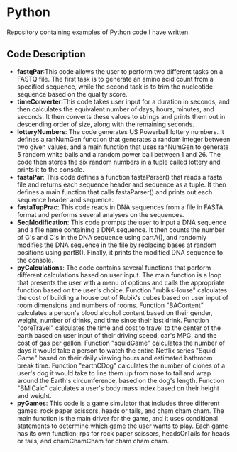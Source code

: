 # Python

Repository containing examples of Python code I have written.

## Code Description

* **fastqPar**:This code allows the user to perform two different tasks on a FASTQ file. The first task is to generate an amino acid count from a specified sequence, while the second task is to trim the nucleotide sequence based on the quality score.
* **timeConverter**:This code takes user input for a duration in seconds, and then calculates the equivalent number of days, hours, minutes, and seconds. It then converts these values to strings and prints them out in descending order of size, along with the remaining seconds.
* **lotteryNumbers**: The code generates US Powerball lottery numbers. It defines a ranNumGen function that generates a random integer between two given values, and a main function that uses ranNumGen to generate 5 random white balls and a random power ball between 1 and 26. The code then stores the six random numbers in a tuple called lottery and prints it to the console.
* **fastaPar**: This code defines a function fastaParser() that reads a fasta file and returns each sequence header and sequence as a tuple. It then defines a main function that calls fastaParser() and prints out each sequence header and sequence.
* **fastaTupPrac**: This code reads in DNA sequences from a file in FASTA format and performs several analyses on the sequences. 
* **SeqModification**: This code prompts the user to input a DNA sequence and a file name containing a DNA sequence. It then counts the number of G's and C's in the DNA sequence using partA(), and randomly modifies the DNA sequence in the file by replacing bases at random positions using partB(). Finally, it prints the modified DNA sequence to the console.
* **pyCalculations**: The code contains several functions that perform different calculations based on user input. The main function is a loop that presents the user with a menu of options and calls the appropriate function based on the user's choice. Function "rubiksHouse" calculates the cost of building a house out of Rubik's cubes based on user input of room dimensions and numbers of rooms. Function "BAContent" calculates a person's blood alcohol content based on their gender, weight, number of drinks, and time since their last drink. Function "coreTravel" calculates the time and cost to travel to the center of the earth based on user input of their driving speed, car's MPG, and the cost of gas per gallon. Function "squidGame" calculates the number of days it would take a person to watch the entire Netflix series "Squid Game" based on their daily viewing hours and estimated bathroom break time. Function "earthCDog" calculates the number of clones of a user's dog it would take to line them up from nose to tail and wrap around the Earth's circumference, based on the dog's length. Function "BMICalc" calculates a user's body mass index based on their height and weight.
* **pyGames**: This code is a game simulator that includes three different games: rock paper scissors, heads or tails, and cham cham cham. The main function is the main driver for the game, and it uses conditional statements to determine which game the user wants to play. Each game has its own function: rps for rock paper scissors, headsOrTails for heads or tails, and chamChamCham for cham cham cham.

